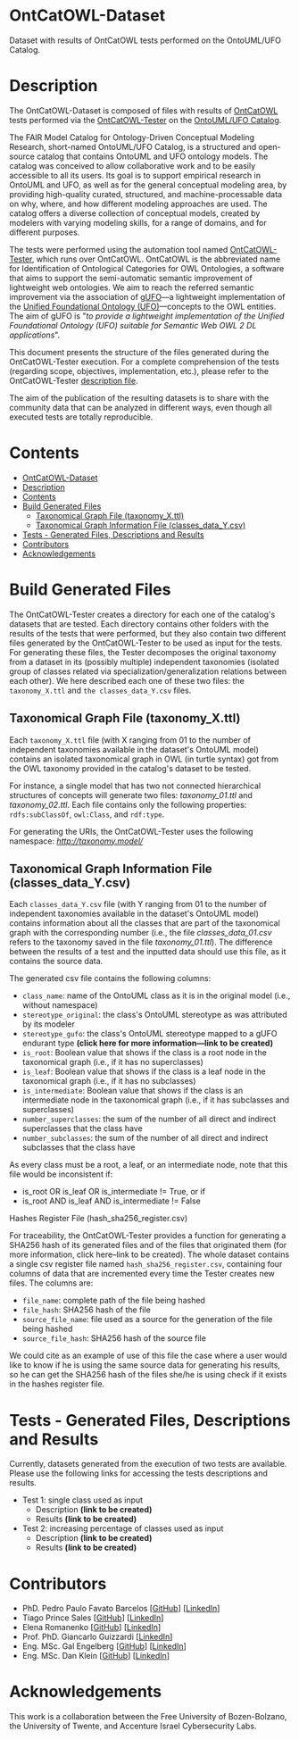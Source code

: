 # OntCatOWL-Dataset

Dataset with results of OntCatOWL tests performed on the OntoUML/UFO Catalog.

# Description

The OntCatOWL-Dataset is composed of files with results of [OntCatOWL](https://github.com/unibz-core/OntCatOWL) tests performed via the [OntCatOWL-Tester](https://github.com/unibz-core/OntCatOWL-Tester) on the [OntoUML/UFO Catalog](https://github.com/unibz-core/OntCatOWL).

The FAIR Model Catalog for Ontology-Driven Conceptual Modeling Research, short-named OntoUML/UFO Catalog, is a structured and open-source catalog that contains OntoUML and UFO ontology models. The catalog was conceived to allow collaborative work and to be easily accessible to all its users. Its goal is to support empirical research in OntoUML and UFO, as well as for the general conceptual modeling area, by providing high-quality curated, structured, and machine-processable data on why, where, and how different modeling approaches are used. The catalog offers a diverse collection of conceptual models, created by modelers with varying modeling skills, for a range of domains, and for different purposes.

The tests were performed using the automation tool named [OntCatOWL-Tester](https://github.com/unibz-core/OntCatOWL-Tester), which runs over OntCatOWL. OntCatOWL is the abbreviated name for Identification of Ontological Categories for OWL Ontologies, a software that aims to support the semi-automatic semantic improvement of lightweight web ontologies. We aim to reach the referred semantic improvement via the association of [gUFO](https://nemo-ufes.github.io/gufo/)—a lightweight implementation of the [Unified Foundational Ontology (UFO)](https://nemo.inf.ufes.br/wp-content/uploads/ufo_unified_foundational_ontology_2021.pdf)—concepts to the OWL entities. The aim of gUFO is "_to provide a lightweight implementation of the Unified Foundational Ontology (UFO) suitable for Semantic Web OWL 2 DL applications_".

This document presents the structure of the files generated during the OntCatOWL-Tester execution. For a complete comprehension of the tests (regarding scope, objectives, implementation, etc.), please refer to the OntCatOWL-Tester [description file](https://github.com/unibz-core/OntCatOWL-Tester#readme).

The aim of the publication of the resulting datasets is to share with the community data that can be analyzed in different ways, even though all executed tests are totally reproducible.

# Contents

- [OntCatOWL-Dataset](#ontcatowl-dataset)
- [Description](#description)
- [Contents](#contents)
- [Build Generated Files](#build-generated-files)
  - [Taxonomical Graph File (taxonomy\_X.ttl)](#taxonomical-graph-file-taxonomy_xttl)
  - [Taxonomical Graph Information File (classes\_data\_Y.csv)](#taxonomical-graph-information-file-classes_data_ycsv)
- [Tests - Generated Files, Descriptions and Results](#tests---generated-files-descriptions-and-results)
- [Contributors](#contributors)
- [Acknowledgements](#acknowledgements)

# Build Generated Files

The OntCatOWL-Tester creates a directory for each one of the catalog's datasets that are tested. Each directory contains other folders with the results of the tests that were performed, but they also contain two different files generated by the OntCatOWL-Tester to be used as input for the tests. For generating these files, the Tester decomposes the original taxonomy from a dataset in its (possibly multiple) independent taxonomies (isolated group of classes related via specialization/generalization relations between each other). We here described each one of these two files: the `taxonomy_X.ttl` and `the classes_data_Y.csv` files.

## Taxonomical Graph File (taxonomy\_X.ttl)

Each `taxonomy_X.ttl` file (with X ranging from 01 to the number of independent taxonomies available in the dataset's OntoUML model) contains an isolated taxonomical graph in OWL (in turtle syntax) got from the OWL taxonomy provided in the catalog's dataset to be tested.

For instance, a single model that has two not connected hierarchical structures of concepts will generate two files: _taxonomy\_01.ttl_ and _taxonomy\_02.ttl_. Each file contains only the following properties: `rdfs:subClassOf`, `owl:Class`, and `rdf:type`.

For generating the URIs, the OntCatOWL-Tester uses the following namespace: *http://taxonomy.model/*

## Taxonomical Graph Information File (classes\_data\_Y.csv)

Each `classes_data_Y.csv` file (with Y ranging from 01 to the number of independent taxonomies available in the dataset's OntoUML model) contains information about all the classes that are part of the taxonomical graph with the corresponding number (i.e., the file _classes\_data\_01.csv_ refers to the taxonomy saved in the file _taxonomy\_01.ttl_). The difference between the results of a test and the inputted data should use this file, as it contains the source data.

The generated csv file contains the following columns:

- `class_name`: name of the OntoUML class as it is in the original model (i.e., without namespace)
- `stereotype_original`: the class's OntoUML stereotype as was attributed by its modeler
- `stereotype_gufo`: the class's OntoUML stereotype mapped to a gUFO endurant type **(click here for more information—link to be created)**
- `is_root`: Boolean value that shows if the class is a root node in the taxonomical graph (i.e., if it has no superclasses)
- `is_leaf`: Boolean value that shows if the class is a leaf node in the taxonomical graph (i.e., if it has no subclasses)
- `is_intermediate`: Boolean value that shows if the class is an intermediate node in the taxonomical graph (i.e., if it has subclasses and superclasses)
- `number_superclasses`: the sum of the number of all direct and indirect superclasses that the class have
- `number_subclasses`: the sum of the number of all direct and indirect subclasses that the class have

As every class must be a root, a leaf, or an intermediate node, note that this file would be inconsistent if:

- is\_root OR is\_leaf OR is\_intermediate != True, or if
- is\_root AND is\_leaf AND is\_intermediate != False

Hashes Register File (hash_sha256_register.csv)

For traceability, the OntCatOWL-Tester provides a function for generating a SHA256 hash of its generated files and of the files that originated them (for more information, click here–link to be created). The whole dataset contains a single csv register file named `hash_sha256_register.csv`, containing four columns of data that are incremented every time the Tester creates new files. The columns are:

- `file_name`: complete path of the file being hashed
- `file_hash`: SHA256 hash of the file
- `source_file_name`: file used as a source for the generation of the file being hashed
- `source_file_hash`: SHA256 hash of the source file

We could cite as an example of use of this file the case where a user would like to know if he is using the same source data for generating his results, so he can get the SHA256 hash of the files she/he is using check if it exists in the hashes register file.

# Tests - Generated Files, Descriptions and Results

Currently, datasets generated from the execution of two tests are available. Please use the following links for accessing the tests descriptions and results.

- Test 1: single class used as input
  - Description **(link to be created)**
  - Results **(link to be created)**
- Test 2: increasing percentage of classes used as input
  - Description **(link to be created)**
  - Results **(link to be created)**

# Contributors

- PhD. Pedro Paulo Favato Barcelos [[GitHub](https://github.com/pedropaulofb)] [[LinkedIn](https://www.linkedin.com/in/pedropaulofavatobarcelos/)]
- Tiago Prince Sales [[GitHub](https://github.com/tgoprince)] [[LinkedIn](https://www.linkedin.com/in/tiagosales/)]
- Elena Romanenko [[GitHub](https://github.com/mozzherina)] [[LinkedIn](https://www.linkedin.com/in/mozzherina/)]
- Prof. PhD. Giancarlo Guizzardi [[LinkedIn](https://www.linkedin.com/in/giancarloguizzardibb51aa75/)]
- Eng. MSc. Gal Engelberg [[GitHub](https://github.com/GalEngelberg)] [[LinkedIn](https://www.linkedin.com/in/galengelberg/)]
- Eng. MSc. Dan Klein [[GitHub](https://github.com/danklein10)] [[LinkedIn](https://www.linkedin.com/in/~danklein/)]

# Acknowledgements

This work is a collaboration between the Free University of Bozen-Bolzano, the University of Twente, and Accenture Israel Cybersecurity Labs.